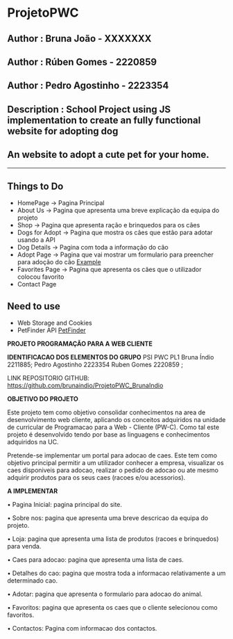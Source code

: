 # ProjetoPWC

## Author : Bruna João - XXXXXXX
## Author : Rúben Gomes - 2220859
## Author : Pedro Agostinho - 2223354
## Description : School Project using JS implementation to create an fully functional website for adopting dog
## An website to adopt a cute pet for your home.

*** 
## Things to Do
* HomePage -> Pagina Principal
* About Us -> Pagina que apresenta uma breve explicação da equipa do projeto
* Shop -> Pagina que apresenta ração e brinquedos para os cães
* Dogs for Adopt -> Pagina que mostra os cães que estão para adotar usando a API
* Dog Details -> Pagina com toda a informação do cão
* Adopt Page -> Pagina que vai mostrar um formulario para preencher para adoção do cão [Example](https://causasdecaudas.org/formulario-adopcao/)
* Favorites Page -> Pagina que apresenta os cães que o utilizador colocou favorito
* Contact Page

## Need to use
* Web Storage and Cookies
* PetFinder API [PetFinder](https://www.petfinder.com/developers/v2/docs/)



**PROJETO PROGRAMAÇÃO PARA A WEB CLIENTE**

**IDENTIFICACAO DOS ELEMENTOS DO GRUPO** 
PSI PWC PL1 
Bruna Índio 2211885;
Pedro Agostinho 2223354
Ruben Gomes 2220859 ;

LINK REPOSITORIO GITHUB: https://github.com/brunaindio/ProjetoPWC_BrunaIndio


**OBJETIVO DO PROJETO**

Este projeto tem como objetivo consolidar conhecimentos na area de desenvolvimento web cliente, aplicando os conceitos adquiridos na unidade de curricular de Programacao para a Web - Cliente (PW-C). Como tal este projeto é desenvolvido tendo por base as linguagens e conhecimentos adquiridos na UC.

Pretende-se implementar um portal para adocao de caes. Este tem como objetivo principal permitir a um utilizador conhecer a empresa, visualizar os caes disponiveis para adocao, realizar o pedido de adocao ou ate mesmo adquirir produtos para os seus caes (racoes e/ou acessorios).


**A IMPLEMENTAR**

• Pagina Inicial: pagina principal do site.

• Sobre nos: pagina que apresenta uma breve descricao da equipa do projeto.

• Loja: pagina que apresenta uma lista de produtos (racoes e brinquedos) para venda.

• Caes para adocao: pagina que apresenta uma lista de caes.

• Detalhes do cao: pagina que mostra toda a informacao relativamente a um determinado cao.

• Adotar: pagina que apresenta o formulario para adocao do animal.

• Favoritos: pagina que apresenta os caes que o cliente selecionou como favoritos.

• Contactos: Pagina com informacao dos contactos.

